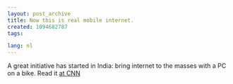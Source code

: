 ```yaml
---
layout: post_archive
title: Now this is real mobile internet.
created: 1094682787
tags:

lang: nl
---
```

A great initiative has started in India: bring internet to the masses with a PC on a bike. Read it [at CNN](http://edition.cnn.com/2004/TECH/internet/08/19/internet.rickshaw.ap/index.html) 
